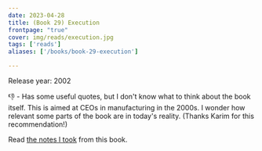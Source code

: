 ```yaml
---
date: 2023-04-28
title: (Book 29) Execution
frontpage: "true"
cover: img/reads/execution.jpg
tags: ['reads']
aliases: ['/books/book-29-execution']

---
```


Release year: 2002

👎 - Has some useful quotes, but I don't know what to think about the book itself. This is aimed at CEOs in manufacturing in the 2000s. I wonder how relevant some parts of the book are in today's reality. (Thanks Karim for this recommendation!)

Read [the notes I took](https://drive.google.com/file/d/1m1KX5SYA42Lh6XQUwHdNUrMiz30h0pcM/view?usp=drive_link) from this book.
